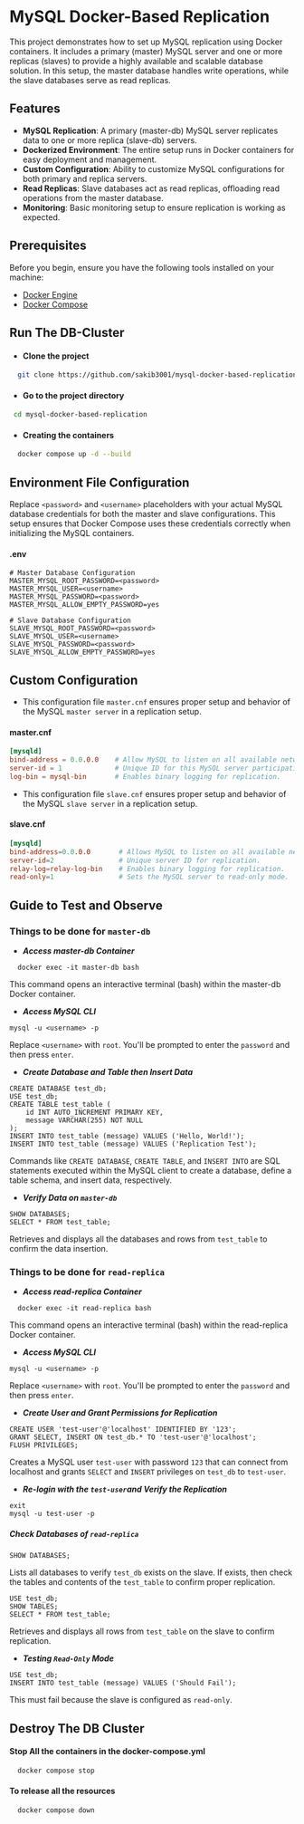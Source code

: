 # MySQL Docker-Based Replication

This project demonstrates how to set up MySQL replication using Docker containers. It includes a primary (master) MySQL server and one or more replicas (slaves) to provide a highly available and scalable database solution. In this setup, the master database handles write operations, while the slave databases serve as read replicas.

## Features

- **MySQL Replication**: A primary (master-db) MySQL server replicates data to one or more replica (slave-db) servers.
- **Dockerized Environment**: The entire setup runs in Docker containers for easy deployment and management.
- **Custom Configuration**: Ability to customize MySQL configurations for both primary and replica servers.
- **Read Replicas**: Slave databases act as read replicas, offloading read operations from the master database.
- **Monitoring**: Basic monitoring setup to ensure replication is working as expected.

## Prerequisites
Before you begin, ensure you have the following tools installed on your machine:
- [Docker Engine](https://docs.docker.com/engine/install/)
- [Docker Compose](https://docs.docker.com/compose/install/)

## Run The DB-Cluster 

- #### Clone the project

```bash
  git clone https://github.com/sakib3001/mysql-docker-based-replication.git

```

- #### Go to the project directory

```bash
 cd mysql-docker-based-replication
```

- #### Creating the containers

```bash
  docker compose up -d --build
```

## Environment File Configuration
Replace `<password>` and `<username>` placeholders with your actual MySQL database credentials for both the master and slave configurations. This setup ensures that Docker Compose uses these credentials correctly when initializing the MySQL containers.
#### .env
```env
# Master Database Configuration
MASTER_MYSQL_ROOT_PASSWORD=<password>
MASTER_MYSQL_USER=<username>
MASTER_MYSQL_PASSWORD=<password>
MASTER_MYSQL_ALLOW_EMPTY_PASSWORD=yes

# Slave Database Configuration
SLAVE_MYSQL_ROOT_PASSWORD=<password>
SLAVE_MYSQL_USER=<username>
SLAVE_MYSQL_PASSWORD=<password>
SLAVE_MYSQL_ALLOW_EMPTY_PASSWORD=yes
```


## Custom Configuration
- This configuration file `master.cnf` ensures proper setup and behavior of the MySQL `master server` in a replication setup.
#### master.cnf
``` master.cnf
[mysqld]
bind-address = 0.0.0.0    # Allow MySQL to listen on all available network interfaces.
server-id = 1             # Unique ID for this MySQL server participating in replication.
log-bin = mysql-bin       # Enables binary logging for replication.
```

- This configuration file `slave.cnf` ensures proper setup and behavior of the MySQL `slave server` in a replication setup.
#### slave.cnf
``` slave.cnf
[mysqld]
bind-address=0.0.0.0       # Allows MySQL to listen on all available network interfaces.
server-id=2                # Unique server ID for replication.
relay-log=relay-log-bin    # Enables binary logging for replication.
read-only=1                # Sets the MySQL server to read-only mode.
```



## Guide to Test and Observe

### Things to be done for `master-db`
- ***Access master-db Container***
```
  docker exec -it master-db bash
```
This command opens an interactive terminal (bash) within the master-db Docker container.

- ***Access MySQL CLI***
```
mysql -u <username> -p
```
Replace `<username>` with `root`. You'll be prompted to enter the `password` and then press `enter`.

- ***Create Database and Table then Insert Data***
```
CREATE DATABASE test_db;
USE test_db;
CREATE TABLE test_table (
    id INT AUTO_INCREMENT PRIMARY KEY,
    message VARCHAR(255) NOT NULL
);
INSERT INTO test_table (message) VALUES ('Hello, World!');
INSERT INTO test_table (message) VALUES ('Replication Test');
```
Commands like `CREATE DATABASE`, `CREATE TABLE`, and `INSERT INTO` are SQL statements executed within the MySQL client to create a database, define a table schema, and insert data, respectively.

- ***Verify Data on `master-db`***
```
SHOW DATABASES;
SELECT * FROM test_table;
```
Retrieves and displays all the databases and rows from `test_table` to confirm the data insertion.


### Things to be done for `read-replica`
- ***Access read-replica Container***
```
  docker exec -it read-replica bash
```
This command opens an interactive terminal (bash) within the read-replica Docker container.


- ***Access MySQL CLI***
```
mysql -u <username> -p
```
Replace `<username>` with `root`. You'll be prompted to enter the `password` and then press `enter`.


- ***Create User and Grant Permissions for Replication***
```
CREATE USER 'test-user'@'localhost' IDENTIFIED BY '123';
GRANT SELECT, INSERT ON test_db.* TO 'test-user'@'localhost';
FLUSH PRIVILEGES;
```
Creates a MySQL user `test-user` with password `123` that can connect from localhost and grants `SELECT` and `INSERT` privileges on `test_db` to `test-user`.

- ***Re-login with the `test-user`and Verify the Replication***
```
exit
mysql -u test-user -p

```
##### Check Databases of `read-replica`
```
SHOW DATABASES;
```
Lists all databases to verify `test_db` exists on the slave. If exists, then check the tables and contents of the `test_table` to confirm proper replication.
```
USE test_db;
SHOW TABLES;
SELECT * FROM test_table;
```
Retrieves and displays all rows from `test_table` on the slave to confirm replication.


- ***Testing `Read-Only` Mode***
```
USE test_db;
INSERT INTO test_table (message) VALUES ('Should Fail');

```
This must fail because the slave is configured as `read-only`.


## Destroy The DB Cluster
 
#### Stop All the containers in the docker-compose.yml
```bash
  docker compose stop
```
#### To release all the resources 
```bash
  docker compose down
```



